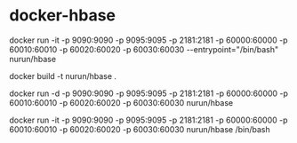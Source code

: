 docker-hbase
============


docker run -it -p 9090:9090 -p 9095:9095 -p 2181:2181 -p 60000:60000 -p 60010:60010 -p 60020:60020 -p 60030:60030 --entrypoint="/bin/bash" nurun/hbase

docker build -t nurun/hbase .

docker run -d -p 9090:9090 -p 9095:9095 -p 2181:2181 -p 60000:60000 -p 60010:60010 -p 60020:60020 -p 60030:60030 nurun/hbase 

docker run -it -p 9090:9090 -p 9095:9095 -p 2181:2181 -p 60000:60000 -p 60010:60010 -p 60020:60020 -p 60030:60030 nurun/hbase /bin/bash